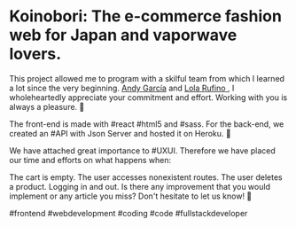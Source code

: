 # Koinobori: The e-commerce fashion web for Japan and vaporwave lovers.

This project allowed me to program with a skilful team from which I learned a lot since the very beginning. <a href="https://github.com/AndyGaSa">Andy García</a> and <a href="https://github.com/lolarufino">Lola Rufino </a> , I wholeheartedly appreciate your commitment and effort. Working with you is always a pleasure. 🌸

The front-end is made with #react #html5 and #sass. For the back-end, we created an #API with Json Server and hosted it on Heroku. 🌟

We have attached great importance to #UXUI. Therefore we have placed our time and efforts on what happens when:

The cart is empty.
The user accesses nonexistent routes.
The user deletes a product.
Logging in and out.
Is there any improvement that you would implement or any article you miss? Don't hesitate to let us know! 🤗

#frontend #webdevelopment #coding #code #fullstackdeveloper
